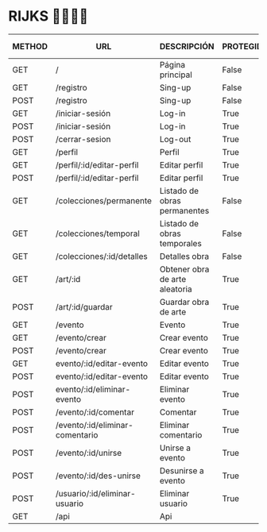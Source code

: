 # RIJKS 👩🏼‍🎨💛

| METHOD | URL | DESCRIPCIÓN | PROTEGIDA | ROLES PERMITIDOS |
|---------------|---------------|---------------|---------------|---------------|
|GET|/|Página principal|False||
|GET|/registro|Sing-up|False||
|POST|/registro|Sing-up|False||
|GET|/iniciar-sesión|Log-in|True|All|
|POST|/iniciar-sesión|Log-in|True|All|
|POST|/cerrar-sesion|Log-out|True|All|
|GET|/perfil|Perfil|True|All|
|GET|/perfil/:id/editar-perfil|Editar perfil|True|User|
|POST|/perfil/:id/editar-perfil|Editar perfil|True|User|
|GET|/colecciones/permanente|Listado de obras permanentes|False||
|GET|/colecciones/temporal|Listado de obras temporales|False||
|GET|/colecciones/:id/detalles|Detalles obra|False||
|GET|/art/:id|Obtener obra de arte aleatoria|True|All| 
|POST|/art/:id/guardar|Guardar obra de arte|True|All|
|GET|/evento|Evento|True|All|
|GET|/evento/crear|Crear evento|True|All|
|POST|/evento/crear|Crear evento|True|All|
|GET|evento/:id/editar-evento|Editar evento|True|All|
|POST|evento/:id/editar-evento|Editar evento|True|All|
|POST|evento/:id/eliminar-evento|Eliminar evento|True|Admin|
|POST|/evento/:id/comentar|Comentar|True|All|
|POST|/evento/:id/eliminar-comentario|Eliminar comentario|True|Admin|
|POST|/evento/:id/unirse|Unirse a evento|True|User|
|POST|/evento/:id/des-unirse|Desunirse a evento|True|User|
|POST|/usuario/:id/eliminar-usuario|Eliminar usuario|True|Admin|
|GET|/api|Api|||
